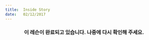```yaml
---
title:  Inside Story
date:   02/12/2017
---
```


### <center>이 레슨이 완료되고 있습니다. 나중에 다시 확인해 주세요.</center>